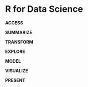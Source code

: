# R for Data Science

**ACCESS**

**SUMMARIZE**

**TRANSFORM**

**EXPLORE**

**MODEL**

**VISUALIZE**

**PRESENT**
